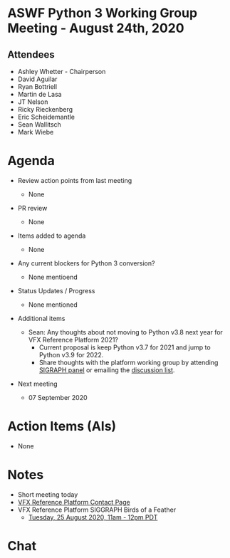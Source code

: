 # **ASWF Python 3 Working Group Meeting - August 24th, 2020**

## Attendees
* Ashley Whetter - Chairperson
* David Aguilar
* Ryan Bottriell
* Martin de Lasa
* JT Nelson
* Ricky Rieckenberg
* Eric Scheidemantle
* Sean Wallitsch
* Mark Wiebe

# Agenda

- Review action points from last meeting
  - None

- PR review
  - None

- Items added to agenda
  - None

- Any current blockers for Python 3 conversion?
  - None mentioend

- Status Updates / Progress
  - None mentioned

- Additional items
  - Sean: Any thoughts about not moving to Python v3.8 next year for VFX Reference Platform 2021?
    - Current proposal is keep Python v3.7 for 2021 and jump to Python v3.9 for 2022.
    - Share thoughts with the platform working group by attending [SIGRAPH panel](https://s2020.siggraph.org/presentation/?id=bof_111&sess=sess362) or emailing the [discussion list](http://vfxplatform.com/contact/).  

- Next meeting
    - 07 September 2020

# Action Items (AIs)
  - None

# Notes
  - Short meeting today
  - [VFX Reference Platform Contact Page](http://vfxplatform.com/contact/)
  - VFX Reference Platform SIGGRAPH Birds of a Feather
    - [Tuesday, 25 August 2020, 11am - 12pm PDT](https://s2020.siggraph.org/presentation/?id=bof_111&sess=sess362)

# Chat
